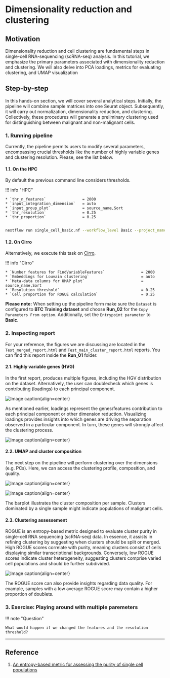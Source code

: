 # Dimensionality reduction and clustering

## Motivation

Dimensionality reduction and cell clustering are fundamental steps in single-cell RNA-sequencing (scRNA-seq) analysis. In this tutorial, we emphasize the primary parameters associated with dimensionality reduction and clustering. We will also delve into PCA loadings, metrics for evaluating clustering, and UMAP visualization

## Step-by-step

In this hands-on section, we will cover several analytical steps. Initially, the pipeline will combine sample matrices into one Seurat object. Subsequently, it will carry out normalization, dimensionality reduction, and clustering. Collectively, these procedures will generate a preliminary clustering used for distinguishing between malignant and non-malignant cells.

### 1. Running pipeline

Currently, the pipeline permits users to modify several parameters, encompassing crucial thresholds like the number of highly variable genes and clustering resolution. Please, see the list below. 

#### 1.1. On the HPC

By default the previous command line considers thresholds.

!!! info "HPC"

    * `thr_n_features`                = 2000
    * `input_integration_dimension`   = auto
    * `input_group_plot`              = source_name,Sort
    * `thr_resolution`                = 0.25
    * `thr_proportion`                = 0.25

```{.bash .copy}

nextflow run single_cell_basic.nf --workflow_level Basic --project_name Training --sample_csv sample_table.csv --meta_data meta_data.csv --cancer_type Ovarian -resume -profile seadragon

```

#### 1.2. On Cirro

Alternatively, we execute this task on [Cirro](https://cirro.bio).

!!! info "Cirro"

    * `Number features for FindVariableFeatures`                = 2000
    * `Embeddings for Louvain clustering`                       = auto
    * `Meta-data columns for UMAP plot`                         = source_name,Sort
    * `Resolution threshold`                                    = 0.25
    * `Cell proportion for ROGUE calculation`                   = 0.25

**Please note:** When setting up the pipeline form make sure the `Dataset` is configured to **BTC Training dataset** and choose **Run_02** for the `Copy Parameters From option`. Additionally, set the `Entrypoint parameter` to **Basic**.

### 2. Inspecting report

For your reference, the figures we are discussing are located in the `Test_merged_report.html` and `Test_main_cluster_report.html` reports. You can find this report inside the **Run_01** folder.

#### 2.1. Highly variable genes (HVG)

In the first report, produces multiple figures, including the HGV distribution on the dataset. Alternatively, the user can doublecheck which genes is contributing (loadings) to each principal component.

![Image caption](figures/pca-highly-variable-features.png){align=center}

As mentioned earlier, loadings represent the genes/features contribution to each principal component or other dimension reduction. Visualizing loadings provides insights into which genes are driving the separation observed in a particular component. In turn, these genes will strongly affect the clustering process.

![Image caption](figures/pca-loadings.png){align=center}

#### 2.2. UMAP and cluster composition

The next step on the pipeline will perform clustering over the dimensions (e.g. PCs). Here,  we can access the clustering profile, composition, and quality.

![Image caption](figures/umap-clustering.png){align=center}

![Image caption](figures/barplot-cluster-composition.png){align=center}

The barplot illustrates the cluster composition per sample. Clusters dominated by a single sample might indicate populations of malignant cells.

#### 2.3. Clustering assessement

ROGUE is an entropy-based metric designed to evaluate cluster purity in single-cell RNA sequencing (scRNA-seq) data. In essence, it assists in refining clustering by suggesting when clusters should be split or merged. High ROGUE scores correlate with purity, meaning clusters consist of cells displaying similar transcriptional backgrounds. Conversely, low ROGUE scores indicate cluster heterogeneity, suggesting clusters comprise varied cell populations and should be further subdivided.

![Image caption](figures/boxplot-rogue.png){align=center}

The ROGUE score can also provide insights regarding data quality. For example, samples with a low average ROGUE score may contain a higher proportion of doublets.

### 3. Exercise: Playing around with multiple paremeters

!!! note "Question"

    What would happen if we changed the features and the resolution threshold?

---

## Reference

1. [An entropy-based metric for assessing the purity of single cell populations](https://www.nature.com/articles/s41467-020-16904-3)
